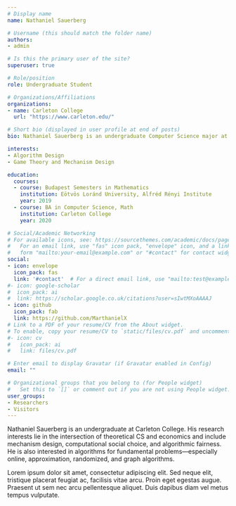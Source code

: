 ```yaml
---
# Display name
name: Nathaniel Sauerberg

# Username (this should match the folder name)
authors:
- admin

# Is this the primary user of the site?
superuser: true

# Role/position
role: Undergraduate Student

# Organizations/Affiliations
organizations:
- name: Carleton College
  url: "https://www.carleton.edu/"

# Short bio (displayed in user profile at end of posts)
bio: Nathaniel Sauerberg is an undergraduate Computer Science major at Carleton College.

interests:
- Algorithm Design
- Game Theory and Mechanism Design

education:
  courses:
  - course: Budapest Semesters in Mathematics
    institution: Eötvös Loránd University, Alfréd Rényi Institute
    year: 2019
  - course: BA in Computer Science, Math
    institution: Carleton College
    year: 2020

# Social/Academic Networking
# For available icons, see: https://sourcethemes.com/academic/docs/page-builder/#icons
#   For an email link, use "fas" icon pack, "envelope" icon, and a link in the
#   form "mailto:your-email@example.com" or "#contact" for contact widget.
social:
- icon: envelope
  icon_pack: fas
  link: '#contact'  # For a direct email link, use "mailto:test@example.org".
#- icon: google-scholar
#  icon_pack: ai
#  link: https://scholar.google.co.uk/citations?user=sIwtMXoAAAAJ
- icon: github
  icon_pack: fab
  link: https://github.com/MarthanielX
# Link to a PDF of your resume/CV from the About widget.
# To enable, copy your resume/CV to `static/files/cv.pdf` and uncomment the lines below.
#- icon: cv
#   icon_pack: ai
#   link: files/cv.pdf

# Enter email to display Gravatar (if Gravatar enabled in Config)
email: ""

# Organizational groups that you belong to (for People widget)
#   Set this to `[]` or comment out if you are not using People widget.
user_groups:
- Researchers
- Visitors
---
```


Nathaniel Sauerberg is an undergraduate at Carleton College. His research interests lie in the intersection of theoretical CS and economics and include mechanism design, computational social choice, and algorithmic fairness. He is also interested in algorithms for fundamental problems—especially online, approximation, randomized, and graph algorithms.

Lorem ipsum dolor sit amet, consectetur adipiscing elit. Sed neque elit, tristique placerat feugiat ac, facilisis vitae arcu. Proin eget egestas augue. Praesent ut sem nec arcu pellentesque aliquet. Duis dapibus diam vel metus tempus vulputate.
